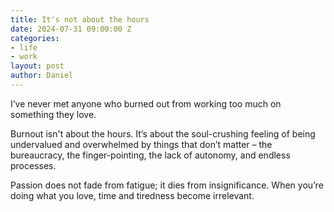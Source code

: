 ```yaml
---
title: It's not about the hours
date: 2024-07-31 09:00:00 Z
categories:
- life
- work
layout: post
author: Daniel
---
```


I’ve never met anyone who burned out from working too much on something they love.

Burnout isn't about the hours. It’s about the soul-crushing feeling of being undervalued and overwhelmed by things that don’t matter – the bureaucracy, the finger-pointing, the lack of autonomy, and endless processes.<!--more-->

Passion does not fade from fatigue; it dies from insignificance. When you’re doing what you love, time and tiredness become irrelevant.